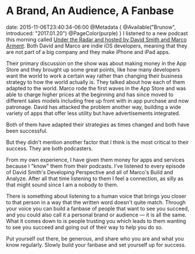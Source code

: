 # A Brand, An Audience, A Fanbase
date: 2015-11-06T23:40:34-06:00
@Metadata {
  @Available("Brunow", introduced: "2017.01.20")
  @PageColor(purple)
}
I listened to a new podcast this morning called [Under the Radar and hosted by David Smith and Marco Arment](http://www.relay.fm/radar). Both David and Marco are indie iOS developers, meaning that they are not part of a big company and they make iPhone and iPad apps.

Their primary discussion on the show was about making money in the App Store and they brought up some great points, like how many developers want the world to work a certain way rather than changing their business strategy to how the world actually is. They talked about how each of them adapted to the world. Marco rode the first waves in the App Store and was able to charge higher prices at the beginning and has since moved to different sales models including free up front with in app purchase and now patronage. David has attacked the problem another way, building a wide variety of apps that offer less utility but have advertisements integrated.

Both of them have adapted their strategies as times changed and both have been successful.

But they didn't mention another factor that I think is the most critical to their success. They are both podcasters.

From my own experience, I have given them money for apps and services because I "know" them from their podcasts. I've listened to every episode of David Smith's Developing Perspective and all of Marco's Build and Analyze. After all that time listening to them I feel a connection, as silly as that might sound since I am a nobody to them.

There is something about listening to a human voice that brings you closer to that person in a way that the written word doesn't quite match. Through your voice you can build a fanbase of people that want to see you succeed, and you could also call it a personal brand or audience &mdash; it is all the same. What it comes down to is people trusting you which leads to them wanting to see you succeed and going out of their way to help you do so.

Put yourself out there, be generous, and share who you are and what you know regularly. Slowly build your fanbase and set yourself up for success.
